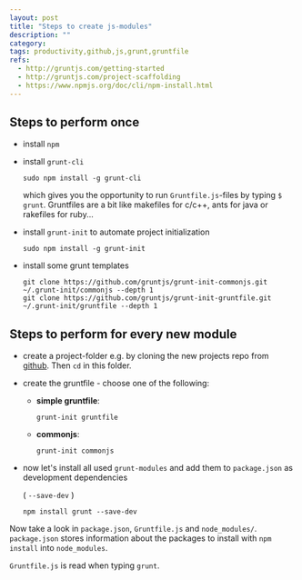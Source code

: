 ```yaml
---
layout: post
title: "Steps to create js-modules"
description: ""
category:
tags: productivity,github,js,grunt,gruntfile
refs:
  - http://gruntjs.com/getting-started
  - http://gruntjs.com/project-scaffolding
  - https://www.npmjs.org/doc/cli/npm-install.html
---
```





## Steps to perform once
 * install `npm`
 * install `grunt-cli`

   ```
   sudo npm install -g grunt-cli
   ```

   which gives you the opportunity to run `Gruntfile.js`-files by typing `$ grunt`.
   Gruntfiles are a bit like makefiles for c/c++, ants for java or rakefiles for ruby...

 * install `grunt-init` to automate project initialization

   ```
   sudo npm install -g grunt-init
   ```

 * install some grunt templates

   ```
   git clone https://github.com/gruntjs/grunt-init-commonjs.git ~/.grunt-init/commonjs --depth 1
   git clone https://github.com/gruntjs/grunt-init-gruntfile.git ~/.grunt-init/gruntfile --depth 1
   ```



## Steps to perform for every new module
 * create a project-folder e.g. by cloning the new projects repo from [github][github].
   Then `cd` in this folder.
 * create the gruntfile - choose one of the following:

   * **simple gruntfile**:
     ```
     grunt-init gruntfile
     ```
   * **commonjs**:
     ```
     grunt-init commonjs
     ```

 * now let's install all used `grunt-modules` and add them to `package.json` as
   development dependencies

   ( `--save-dev` )

   ```
   npm install grunt --save-dev
   ```



Now take a look in `package.json`, `Gruntfile.js` and `node_modules/`.
`package.json` stores information about the packages to install with `npm install` into `node_modules`.

`Gruntfile.js` is read when typing `grunt`.


[github]:https://github.com/
